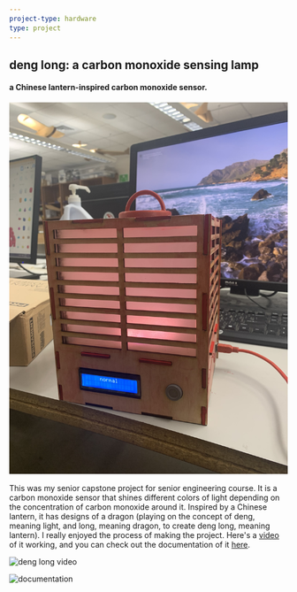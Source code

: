 ```yaml
---
project-type: hardware 
type: project
---
```

## deng long: a carbon monoxide sensing lamp
#### a Chinese lantern-inspired carbon monoxide sensor.

![deng long](/assets/pics/project_pics/denglong/denglongpic.jpg)

This was my senior capstone project for senior engineering course. It is a carbon monoxide sensor that shines different colors of light depending on the concentration of carbon monoxide around it. Inspired by a Chinese  lantern, it has designs of a dragon (playing on the concept of deng, meaning light, and long, meaning dragon, to create deng long, meaning lantern). I really enjoyed the process of making the project. Here's a <a href = "https://www.youtube.com/watch?v=YE9UoMy6GXo">video</a> of it working, and you can check out the documentation of it <a href="https://sites.google.com/charlottelatin.org/elaineliudigitalportfolio/senior-year/senior-engineering-project?authuser=0">here</a>.

![deng long video](https://www.youtube.com/watch?v=YE9UoMy6GXo)

![documentation](https://sites.google.com/charlottelatin.org/elaineliudigitalportfolio/senior-year/senior-engineering-project?authuser=0)
